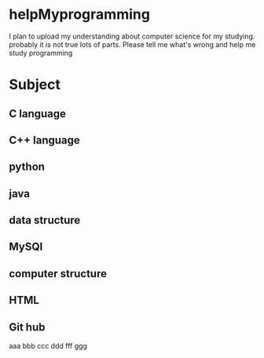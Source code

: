 # helpMyprogramming
I plan to upload my understanding about computer science for my studying. probably it is not true lots of parts. 
Please tell me what's wrong and help me study programming



# Subject

## C language

## C++ language


## python

## java

## data structure 


## MySQl


## computer structure



## HTML


## Git hub
aaa
bbb
ccc
ddd
fff
ggg
